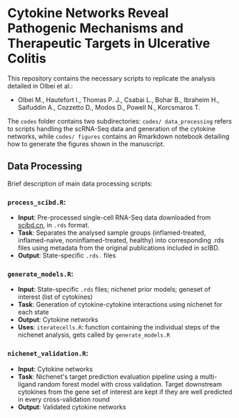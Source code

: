 # Cytokine Networks Reveal Pathogenic Mechanisms and Therapeutic Targets in Ulcerative Colitis

This repository contains the necessary scripts to replicate the analysis detailed in Olbei et al.:
- Olbei M., Hautefort I., Thomas P. J., Csabai L., Bohar B., Ibraheim H., Saifuddin A., Cozzetto D., Modos D., Powell N., Korcsmaros T.

The `codes` folder contains two subdirectories: `codes/ data_processing` refers to scripts handling the scRNA-Seq data and generation of the cytokine networks, while `codes/ figures` contains an Rmarkdown notebook detailing how to generate the figures shown in the manuscript.

## Data Processing
Brief description of main data processing scripts:
### `process_scibd.R`: 
- **Input**: Pre-processed single-cell RNA-Seq data downloaded from [scibd.cn](http://scibd.cn/), in `.rds` format. 
- **Task**: Separates the analysed sample groups (inflamed-treated, inflamed-naive, noninflamed-treated, healthy) into corresponding .rds files using metadata from the original publications included in scIBD. 
- **Output**: State-specific `.rds.` files

### `generate_models.R`: 
- **Input**: State-specific `.rds` files; nichenet prior models; geneset of interest (list of cytokines)
- **Task**: Generation of cytokine-cytokine interactions using nichenet for each state
- **Output**: Cytokine networks
- **Uses**: `iteratecells.R`: function containing the individual steps of the nichenet analysis, gets called by `generate_models.R`

### `nichenet_validation.R`: 
- **Input**: Cytokine networks
- **Task**: Nichenet's target prediction evaluation pipeline using a multi-ligand random forest model with cross validation. Target downstream cytokines from the gene set of interest are kept if they are well predicted in every cross-validation round
- **Output**: Validated cytokine networks
